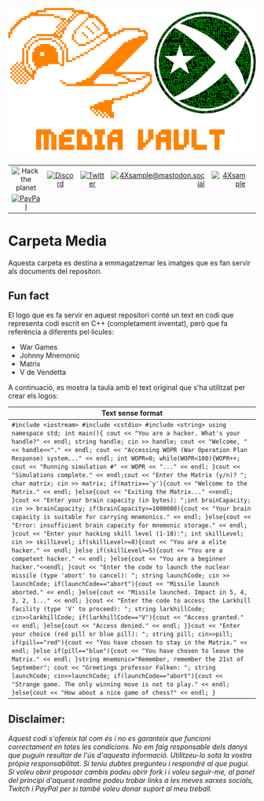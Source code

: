 <a id="top">
  <img src="mv_flipper.png" align="center" alt="Media Vault" title="Media vault">
</a>
</br>
</br>

|               |               |               |               |               |               |
|:-------------:|:-------------:|:-------------:|-------------:|-------------:|-------------:|
| ![Hack the planet](https://img.shields.io/badge/Hack-The%20Planet-orange) | [![Discord](https://img.shields.io/discord/667340023829626920?logo=discord)](https://discord.gg/ahVq54p) | [![Twitter](https://img.shields.io/twitter/follow/4xsample?style=social&logo=twitter)](https://twitter.com/4xsample/follow?screen_name=shields_io) | [![4Xsample@mastodon.social](https://img.shields.io/badge/Mastodon-@4Xsample-blueviolet?style=for-the-badge&logo=mastodon)](https://mastodon.social/@4Xsample) | [![4Xsample](https://img.shields.io/badge/Twitch-4Xsample-6441A4?style=for-the-badge&logo=twitch)](https://twitch.tv/4Xsample)
 | [![PayPal](https://img.shields.io/badge/PayPal-00457C?style=for-the-badge&logo=paypal&logoColor=white)](https://www.paypal.com/donate/?hosted_button_id=EFVMSRHVBNJP4) |



# Carpeta Media
Aquesta carpeta es destina a emmagatzemar les imatges que es fan servir als documents del repositori.

## Fun fact
El logo que es fa servir en aquest repositori conté un text en codi que representa codi escrit en C++ (completament inventat), però que fa referència a diferents pel·lícules:

- War Games
- Johnny Mnemonic
- Matrix
- V de Vendetta

A continuació, es mostra la taula amb el text original que s'ha utilitzat per crear els logos:

| Text sense format | 
|---------------|
| `#include <iostream> #include <cstdio> #include <string> using namespace std; int main(){ cout << "You are a hacker. What's your handle?" << endl; string handle; cin >> handle; cout << "Welcome, " << handle<<"." << endl; cout << "Accessing WOPR (War Operation Plan Response) system..." << endl; int WOPR=0; while(WOPR<100){WOPR++; cout << "Running simulation #" << WOPR << "..." << endl; }cout << "Simulations complete." << endl;cout << "Enter the Matrix (y/n)? "; char matrix; cin >> matrix; if(matrix=='y'){cout << "Welcome to the Matrix." << endl; }else{cout << "Exiting the Matrix..." <<endl; }cout << "Enter your brain capacity (in bytes): ";int brainCapacity; cin >> brainCapacity; if(brainCapacity>=1000000){cout << "Your brain capacity is suitable for carrying mnemonics." << endl; }else{cout << "Error: insufficient brain capacity for mnemonic storage." << endl; }cout << "Enter your hacking skill level (1-10):"; int skillLevel; cin >> skillLevel; if(skillLevel>=8){cout << "You are a elite hacker." << endl; }else if(skillLevel>=5){cout << "You are a competent hacker." << endl; }else{cout << "You are a beginner hacker."<<endl; }cout << "Enter the code to launch the nuclear missile (type 'abort' to cancel): "; string launchCode; cin >> launchCode; if(launchCode=="abort"){cout << "Missile launch aborted." << endl; }else{cout << "Missile launched. Impact in 5, 4, 3, 2, 1..." << endl; }cout << "Enter the code to access the Larkhill facility (type 'V' to proceed): "; string larkhillCode; cin>>larkhillCode; if(larkhillCode=="V"){cout << "Access granted." << endl; }else{cout << "Access denied." << endl; }}cout << "Enter your choice (red pill or blue pill): "; string pill; cin>>pill; if(pill=="red"){cout << "You have chosen to stay in the Matrix." << endl; }else if(pill=="blue"){cout << "You have chosen to leave the Matrix." << endl; }string mnemonic="Remember, remember the 21st of September"; cout << "Greetings professor Falken: "; string launchCode; cin>>launchCode; if(launchCode=="abort"){cout << "Strange game. The only winning move is not to play." << endl; }else{cout << "How about a nice game of chess?" << endl; }` |

## Disclaimer: 
*Aquest codi s'ofereix tal com és i no es garanteix que funcioni correctament en totes les condicions. No em faig responsable dels danys que puguin resultar de l'ús d'aquesta informació. Utilitzeu-lo sota la vostra pròpia responsabilitat. Si teniu dubtes pregunteu i respondré al que pugui. Si voleu obrir proposar cambis podeu obrir fork i i voleu seguir-me, al panel del principi d'aquest readme podeu trobar links a les meves xarxes socials, Twitch i PayPal per si també voleu donar suport al meu treball.*